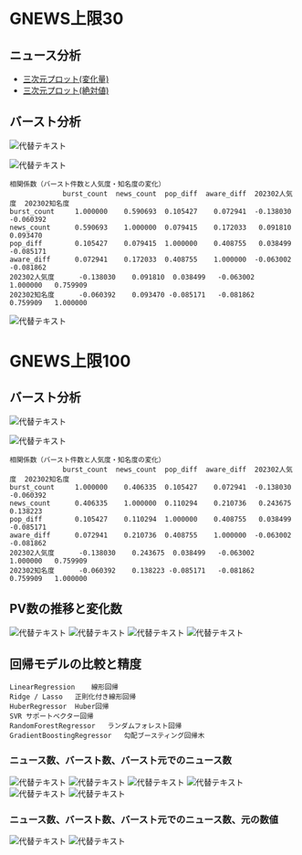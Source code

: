 # GNEWS上限30

## ニュース分析

- [三次元プロット(変化量)](https://flatp.github.io/search/3d_scatter.html)
- [三次元プロット(絶対値)](https://flatp.github.io/search/3d_scatter.html)


## バースト分析

![代替テキスト](burst1.png)

![代替テキスト](burst2.png)

```
相関係数（バースト件数と人気度・知名度の変化）
             burst_count  news_count  pop_diff  aware_diff  202302人気度  202302知名度
burst_count     1.000000    0.590693  0.105427    0.072941  -0.138030  -0.060392
news_count      0.590693    1.000000  0.079415    0.172033   0.091810   0.093470
pop_diff        0.105427    0.079415  1.000000    0.408755   0.038499  -0.085171
aware_diff      0.072941    0.172033  0.408755    1.000000  -0.063002  -0.081862
202302人気度      -0.138030    0.091810  0.038499   -0.063002   1.000000   0.759909
202302知名度      -0.060392    0.093470 -0.085171   -0.081862   0.759909   1.000000
```

![代替テキスト](burst3.png)

# GNEWS上限100

## バースト分析

![代替テキスト](newsana1.png)

![代替テキスト](newsana2.png)

```
相関係数（バースト件数と人気度・知名度の変化）
             burst_count  news_count  pop_diff  aware_diff  202302人気度  202302知名度
burst_count     1.000000    0.406335  0.105427    0.072941  -0.138030  -0.060392
news_count      0.406335    1.000000  0.110294    0.210736   0.243675   0.138223
pop_diff        0.105427    0.110294  1.000000    0.408755   0.038499  -0.085171
aware_diff      0.072941    0.210736  0.408755    1.000000  -0.063002  -0.081862
202302人気度      -0.138030    0.243675  0.038499   -0.063002   1.000000   0.759909
202302知名度      -0.060392    0.138223 -0.085171   -0.081862   0.759909   1.000000
```

## PV数の推移と変化数
![代替テキスト](pr1.png)
![代替テキスト](pr2.png)
![代替テキスト](pr3.png)
![代替テキスト](pr4.png)

## 回帰モデルの比較と精度

```
LinearRegression	線形回帰
Ridge / Lasso	正則化付き線形回帰
HuberRegressor	Huber回帰
SVR	サポートベクター回帰
RandomForestRegressor	ランダムフォレスト回帰
GradientBoostingRegressor	勾配ブースティング回帰木
```

### ニュース数、バースト数、バースト元でのニュース数
![代替テキスト](learn1.png)
![代替テキスト](learn2.png)
![代替テキスト](learn3.png)
![代替テキスト](learn4.png)
![代替テキスト](learn5.png)
![代替テキスト](learn6.png)

### ニュース数、バースト数、バースト元でのニュース数、元の数値
![代替テキスト](learn7.png)
![代替テキスト](learn8.png)

